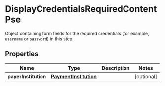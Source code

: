 

# DisplayCredentialsRequiredContentPse

Object containing form fields for the required credentials (for example, `username` or `password`) in this step.

## Properties

| Name | Type | Description | Notes |
|------------ | ------------- | ------------- | -------------|
|**payerInstitution** | [**PaymentInstitution**](PaymentInstitution.md) |  |  [optional] |



